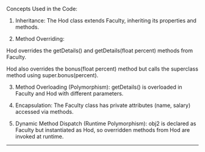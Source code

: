 Concepts Used in the Code:

1. Inheritance: The Hod class extends Faculty, inheriting its properties and methods.


2. Method Overriding:

Hod overrides the getDetails() and getDetails(float percent) methods from Faculty.

Hod also overrides the bonus(float percent) method but calls the superclass method using super.bonus(percent).



3. Method Overloading (Polymorphism): getDetails() is overloaded in Faculty and Hod with different parameters.


4. Encapsulation: The Faculty class has private attributes (name, salary) accessed via methods.


5. Dynamic Method Dispatch (Runtime Polymorphism): obj2 is declared as Faculty but instantiated as Hod, so overridden methods from Hod are invoked at runtime.

---
